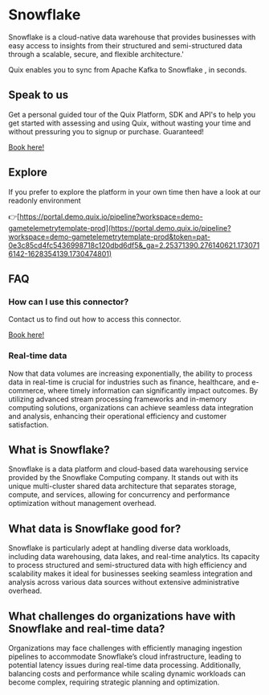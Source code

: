 <!--[tech-name]-->
# Snowflake

<!--[ai-blurb-about-tech]-->
Snowflake is a cloud-native data warehouse that provides businesses with easy access to insights from their structured and semi-structured data through a scalable, secure, and flexible architecture.'

Quix enables you to sync from Apache Kafka <span id="to_or_from">to</span> <span id="techname">Snowflake</span> , in seconds.


## Speak to us

Get a personal guided tour of the Quix Platform, SDK and API's to help you get started with assessing and using Quix, without wasting your time and without pressuring you to signup or purchase. Guaranteed!

[Book here!](https://share.hsforms.com/1iW0TmZzKQMChk0lxd_tGiw4yjw2?__hstc=175542013.19c333c2ae8002be5fbc6a17a447e442.1730474801833.1730474801833.1730716142494.2&__hssc=175542013.2.1730716142494&__hsfp=3927774151)


## Explore

If you prefer to explore the platform in your own time then have a look at our readonly environment

👉[https://portal.demo.quix.io/pipeline?workspace=demo-gametelemetrytemplate-prod](https://portal.demo.quix.io/pipeline?workspace=demo-gametelemetrytemplate-prod&token=pat-0e3c85cd4fc5436998718c120dbd6df5&_ga=2.25371390.276140621.1730716142-1628354139.1730474801)


## FAQ 

### How can I use this connector?

Contact us to find out how to access this connector.

[Book here!](https://share.hsforms.com/1iW0TmZzKQMChk0lxd_tGiw4yjw2?__hstc=175542013.19c333c2ae8002be5fbc6a17a447e442.1730474801833.1730474801833.1730716142494.2&__hssc=175542013.2.1730716142494&__hsfp=3927774151)

### Real-time data

Now that data volumes are increasing exponentially, the ability to process data in real-time is crucial for industries such as finance, healthcare, and e-commerce, where timely information can significantly impact outcomes. By utilizing advanced stream processing frameworks and in-memory computing solutions, organizations can achieve seamless data integration and analysis, enhancing their operational efficiency and customer satisfaction.

## What is <span id="techname">Snowflake</span>?

<!--[tech-seo-text]-->
Snowflake is a data platform and cloud-based data warehousing service provided by the Snowflake Computing company. It stands out with its unique multi-cluster shared data architecture that separates storage, compute, and services, allowing for concurrency and performance optimization without management overhead.

## What data is <span id="techname">Snowflake</span> good for?

<!--[tech-data-seo-text]-->
Snowflake is particularly adept at handling diverse data workloads, including data warehousing, data lakes, and real-time analytics. Its capacity to process structured and semi-structured data with high efficiency and scalability makes it ideal for businesses seeking seamless integration and analysis across various data sources without extensive administrative overhead.

## What challenges do organizations have with <span id="techname">Snowflake</span> and real-time data?

<!--[tech-challenges-seo-text]-->
Organizations may face challenges with efficiently managing ingestion pipelines to accommodate Snowflake’s cloud infrastructure, leading to potential latency issues during real-time data processing. Additionally, balancing costs and performance while scaling dynamic workloads can become complex, requiring strategic planning and optimization.